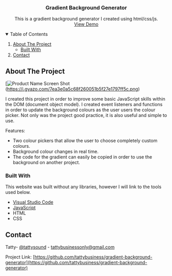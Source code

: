 <p align="center">
  <h3 align="center">Gradient Background Generator</h3>

  <p align="center">
    This is a gradient background generator I created using html/css/js.
    <br />
    <a href="https://gradient-background-generator-one.vercel.app/">View Demo</a>
  </p>
</p>

<!-- TABLE OF CONTENTS -->
<details open="open">
  <summary>Table of Contents</summary>
  <ol>
    <li>
      <a href="#about-the-project">About The Project</a>
      <ul>
        <li><a href="#built-with">Built With</a></li>
      </ul>
    </li>
    <li><a href="#contact">Contact</a></li>
  </ol>
</details>

<!-- ABOUT THE PROJECT -->
## About The Project

[![Product Name Screen Shot][product-screenshot](https://i.gyazo.com/7ea3e0a5c68f260051b5f27e1797ff5c.png)

I created this project in order to improve some basic JavaScript skills within the DOM (document object model). I created event listeners and functions in order to update the background colours as the user users the colour picker. Not only was the project good practice, it is also useful and simple to use.

Features:
* Two colour pickers that allow the user to choose completely custom colours.
* Background colour changes in real time.
* The code for the gradient can easily be copied in order to use the background on another project.

### Built With

This website was built without any libraries, however I will link to the tools used below.
* [Visual Studio Code](https://code.visualstudio.com/)
* [JavaScript](https://www.javascript.com/)
* HTML
* CSS

<!-- CONTACT -->
## Contact

Tatty- [@tattysound](https://twitter.com/your_username) - tattybusinessonly@gmail.com

Project Link: [https://github.com/tattybusiness/gradient-background-generator](https://github.com/tattybusiness/gradient-background-generator)

<!-- MARKDOWN LINKS & IMAGES -->
<!-- https://www.markdownguide.org/basic-syntax/#reference-style-links -->
[contributors-shield]: https://img.shields.io/github/contributors/othneildrew/Best-README-Template.svg?style=for-the-badge
[contributors-url]: https://github.com/othneildrew/Best-README-Template/graphs/contributors
[forks-shield]: https://img.shields.io/github/forks/othneildrew/Best-README-Template.svg?style=for-the-badge
[forks-url]: https://github.com/othneildrew/Best-README-Template/network/members
[stars-shield]: https://img.shields.io/github/stars/othneildrew/Best-README-Template.svg?style=for-the-badge
[stars-url]: https://github.com/othneildrew/Best-README-Template/stargazers
[issues-shield]: https://img.shields.io/github/issues/othneildrew/Best-README-Template.svg?style=for-the-badge
[issues-url]: https://github.com/othneildrew/Best-README-Template/issues
[license-shield]: https://img.shields.io/github/license/othneildrew/Best-README-Template.svg?style=for-the-badge
[license-url]: https://github.com/othneildrew/Best-README-Template/blob/master/LICENSE.txt
[linkedin-shield]: https://img.shields.io/badge/-LinkedIn-black.svg?style=for-the-badge&logo=linkedin&colorB=555
[linkedin-url]: https://linkedin.com/in/othneildrew
[product-screenshot]: images/screenshot.png
